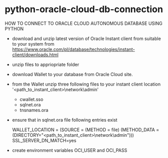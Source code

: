 # python-oracle-cloud-db-connection

HOW TO CONNECT TO ORACLE CLOUD AUTONOMOUS DATABASE USING PYTHON

- download and unzip latest version of Oracle Instant client from suitable to your system from 
    https://www.oracle.com/pl/database/technologies/instant-client/downloads.html

- unzip files to appriopriate folder
- download Wallet to your database from Oracle Cloud site.
- from the Wallet unzip three following files to your instant client location  '<path_to_instant_client>\network\admin'
    * cwallet.sso
    * sqlnet.ora
    * tnsnames.ora
- ensure that in sqlnet.ora file following entries exist

    WALLET_LOCATION = (SOURCE = (METHOD = file) (METHOD_DATA = (DIRECTORY="<path_to_instant_client>\network\admin")))
    SSL_SERVER_DN_MATCH=yes

- create environment variables OCI_USER and OCI_PASS
